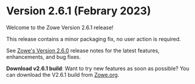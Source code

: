 # Version 2.6.1 (Febrary 2023)

Welcome to the Zowe Version 2.6.1 release!

This release contains a minor packaging fix, no user action is required. 

See [Zowe's Version 2.6.0](./v2_6_0) release notes for the latest features, enhancements, and bug fixes.

**Download v2.6.1 build**: Want to try new features as soon as possible? You can download the V2.6.1 build from [Zowe.org](https://www.zowe.org/download.html).